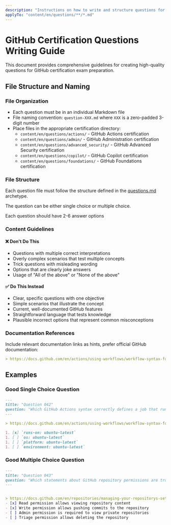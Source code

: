 ```yaml
---
description: "Instructions on how to write and structure questions for the GitHub certification exams"
applyTo: "content/en/questions/**/*.md"
---
```


# GitHub Certification Questions Writing Guide

This document provides comprehensive guidelines for creating high-quality questions for GitHub certification exam preparation.

## File Structure and Naming

### File Organization
- Each question must be in an individual Markdown file
- File naming convention: `question-XXX.md` where `XXX` is a zero-padded 3-digit number
- Place files in the appropriate certification directory:
  - `content/en/questions/actions/` - GitHub Actions certification
  - `content/en/questions/admin/` - GitHub Administration certification
  - `content/en/questions/advanced_security/` - GitHub Advanced Security certification
  - `content/en/questions/copilot/` - GitHub Copilot certification
  - `content/en/questions/foundations/` - GitHub Foundations certification

### File Structure
Each question file must follow the structure defined in the [questions.md](../../archetypes/questions.md) archetype.

The question can be either single choice or multiple choice.

Each question should have 2-6 answer options


### Content Guidelines 

#### ❌ Don't Do This
- Questions with multiple correct interpretations
- Overly complex scenarios that test multiple concepts
- Trick questions with misleading wording
- Options that are clearly joke answers
- Usage of "All of the above" or "None of the above"

#### ✅ Do This Instead
- Clear, specific questions with one objective
- Simple scenarios that illustrate the concept
- Current, well-documented GitHub features
- Straightforward language that tests knowledge
- Plausible incorrect options that represent common misconceptions


### Documentation References
Include relevant documentation links as hints, prefer official GitHub documentation:

```markdown
> https://docs.github.com/en/actions/using-workflows/workflow-syntax-for-github-actions
```


## Examples

### Good Single Choice Question
```markdown
---
title: "Question 042"
question: "Which GitHub Actions syntax correctly defines a job that runs on Ubuntu?"
---

> https://docs.github.com/en/actions/using-workflows/workflow-syntax-for-github-actions#jobsjob_idruns-on

1. [x] `runs-on: ubuntu-latest`
1. [ ] `os: ubuntu-latest`
1. [ ] `platform: ubuntu-latest`
1. [ ] `environment: ubuntu-latest`
```

### Good Multiple Choice Question
```markdown
---
title: "Question 043"
question: "Which statements about GitHub repository permissions are true?"
---


> https://docs.github.com/en/repositories/managing-your-repositorys-settings-and-features/managing-repository-settings/managing-teams-and-people-with-access-to-your-repository
- [x] Read permission allows viewing repository content
- [x] Write permission allows pushing commits to the repository
- [ ] Admin permission is required to view private repositories
- [ ] Triage permission allows deleting the repository
```


